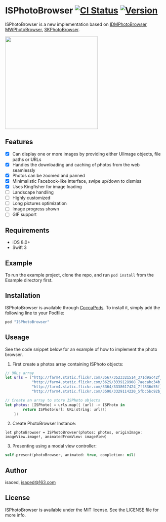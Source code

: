 # ISPhotoBrowser [![CI Status](http://img.shields.io/travis/isaced/ISPhotoBrowser.svg?style=flat)](https://travis-ci.org/isaced/ISPhotoBrowser) [![Version](https://img.shields.io/cocoapods/v/ISPhotoBrowser.svg?style=flat)](http://cocoapods.org/pods/ISPhotoBrowser)

ISPhotoBrowser is a new implementation based on [IDMPhotoBrowser](https://github.com/thiagoperes/IDMPhotoBrowser), [MWPhotoBrowser](https://github.com/mwaterfall/MWPhotoBrowser), [SKPhotoBrowser](https://github.com/suzuki-0000/SKPhotoBrowser).

<img width="300" src="http://ww2.sinaimg.cn/large/006tKfTcgy1ff27gyoly7j30ku112x6k.jpg" />

## Features

- [x] Can display one or more images by providing either UIImage objects, file paths or URLs
- [x] Handles the downloading and caching of photos from the web seamlessly
- [x] Photos can be zoomed and panned
- [x] Minimalistic Facebook-like interface, swipe up/down to dismiss
- [x] Uses Kingfisher for image loading
- [ ] Landscape handling
- [ ] Highly customized
- [ ] Long pictures optimization
- [ ] Image progress shown
- [ ] GIF support

## Requirements

- iOS 8.0+
- Swift 3

## Example

To run the example project, clone the repo, and run `pod install` from the Example directory first.

## Installation

ISPhotoBrowser is available through [CocoaPods](http://cocoapods.org). To install
it, simply add the following line to your Podfile:

```ruby
pod "ISPhotoBrowser"
```

## Useage

See the code snippet below for an example of how to implement the photo browser.

1. First create a photos array containing ISPhoto objects:

```Swift
// URLs array
let urls = ["http://farm4.static.flickr.com/3567/3523321514_371d9ac42f_b.jpg",
            "http://farm4.static.flickr.com/3629/3339128908_7aecabc34b_b.jpg",
            "http://farm4.static.flickr.com/3364/3338617424_7ff836d55f_b.jpg",
            "http://farm4.static.flickr.com/3590/3329114220_5fbc5bc92b_b.jpg"]

// Create an array to store ISPhoto objects
let photos: [ISPhoto] = urls.map({ (url) -> ISPhoto in
        return ISPhoto(url: URL(string: url)!)
    })
```

2. Create PhotoBrowser Instance:

```
let photoBrowser = ISPhotoBrowser(photos: photos, originImage: imageView.image!, animatedFromView: imageView)
```

3. Presenting using a modal view controller:

```Swift
self.present(photoBrowser, animated: true, completion: nil)
```

## Author

isaced, isaced@163.com

## License

ISPhotoBrowser is available under the MIT license. See the LICENSE file for more info.
